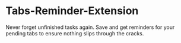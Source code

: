 # Tabs-Reminder-Extension
Never forget unfinished tasks again. Save and get reminders for your pending tabs to ensure nothing slips through the cracks.
